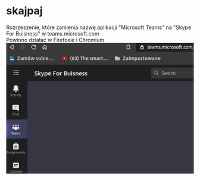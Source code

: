# skajpaj
Rozrzeszenie, które zamienia nazwę aplikacji "Microsoft Teams" na "Skype For Buisness" w teams.microsoft.com<br>
Powinno działać w Firefoxie i Chromium<br>
![Screenshot](https://raw.githubusercontent.com/ProgramistaZpolski/skajpaj/master/Screenshot%20from%202020-11-23%2013-31-08.png)
